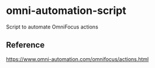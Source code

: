 # omni-automation-script
Script to automate OmniFocus actions

## Reference
https://www.omni-automation.com/omnifocus/actions.html
